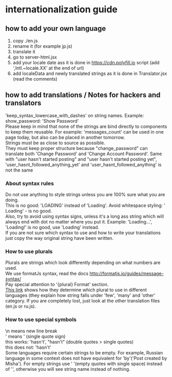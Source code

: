# internationalization guide

## how to add your own language

1. copy ./en.js
2. rename it (for example jp.js)
3. translate it
5. go to server-html.jsx
6. add your locale date ass it is done in https://cdn.polyfill.io script (add ',Intl.~locale.XX' at the end of url)
7. add localeData and newly translated strings as it is done in Translator.jsx (read the comments)

## how to add translations / Notes for hackers and translators
'keep_syntax_lowercase_with_dashes' on string names. Example: show_password: 'Show Password'  
Please keep in mind that none of the strings are bind directly to components to keep them reusable. For example:   'messages_count' can be used in one page today, but also can be placed in another tomorrow.  
Strings must be as close to source as possible.  
They must keep proper structure because "change_password" can translate both 'Change Password' and 'Change Account Password'.
Same with "user hasn't started posting" and "user hasn't started posting yet", 'user_hasnt_followed_anything_yet' and 'user_hasnt_followed_anything' is not the same  

### About syntax rules

Do not use anything to style strings unless you are 100% sure what you are doing.  
This is no good: 'LOADING' instead of 'Loading'. Avoid whitespace styling: '   Loading' - is no good.  
Also, try to avoid using syntax signs, unless it's a long ass string which will always end with dot no matter where you put it. Example: 'Loading...', 'Loading!' is no good, use 'Loading' instead.  
If you are not sure which syntax to use and how to write your translations just copy the way original string have been written.  

### How to use plurals

Plurals are strings which look differently depending on what numbers are used.  
We use formatJs syntax, read the docs http://formatjs.io/guides/message-syntax/  
Pay special attention to '{plural} Format' section.  
[This link](http://www.unicode.org/cldr/charts/latest/supplemental/language_plural_rules.html) shows how they determine which plural to use in different languages (they explain how string falls under 'few', 'many' and 'other' category. If you are completely lost, just look at the other translation files (en.js or ru.js).  

### How to use special symbols
\n means new line break  
\' means ' (single quote sign)  
this works: 'hasn\'t', "hasn't" (double quotes > single quotes)  
this does not: 'hasn't'  
Some languages require certain strings to be empty. For example, Russian language in some context does not have equivalent for 'by'('Post created by Misha'). For empty strings use ' '(empty quotes with single space)  instead of '', otherwise you will see string name instead of nothing.  
